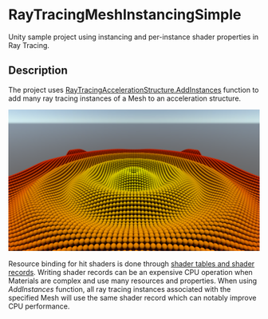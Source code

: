 # RayTracingMeshInstancingSimple
Unity sample project using instancing and per-instance shader properties in Ray Tracing.

## Description
The project uses [RayTracingAccelerationStructure.AddInstances](https://docs.unity3d.com/2023.1/Documentation/ScriptReference/Rendering.RayTracingAccelerationStructure.AddInstances.html) function to add many ray tracing instances of a Mesh to an acceleration structure.

<img src="Images/AddInstances.png" width="1280">

Resource binding for hit shaders is done through [shader tables and shader records](https://microsoft.github.io/DirectX-Specs/d3d/Raytracing.html#shader-record). Writing shader records can be an expensive CPU operation when Materials are complex and use many resources and properties. When using *AddInstances* function, all ray tracing instances associated with the specified Mesh will use the same shader record which can notably improve CPU performance.

